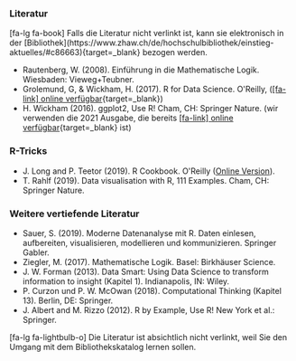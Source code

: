 ### Literatur
<p class="alert alert-primary" markdown="1">
[fa-lg fa-book] Falls die Literatur nicht verlinkt ist, kann sie elektronisch in der [Bibliothek](https://www.zhaw.ch/de/hochschulbibliothek/einstieg-aktuelles/#c86663){target=_blank} bezogen werden.
</p>

- Rautenberg, W. (2008). Einführung in die Mathematische Logik. Wiesbaden: Vieweg+Teubner.</b>
- Grolemund, G, & Wickham, H. (2017). R for Data Science. O'Reilly, ([[fa-link] online verfügbar](https://r4ds.had.co.nz/){target=_blank})
- H. Wickham (2016). ggplot2, Use R! Cham, CH: Springer Nature.</b> (wir verwenden die 2021 Ausgabe, die bereits [[fa-link] online verfügbar](https://ggplot2-book.org/){target=_blank} ist)

### R-Tricks

* J. Long and P. Teetor (2019). R Cookbook. O'Reilly ([Online Version](https://rc2e.com/)).
* T. Rahlf (2019). Data visualisation with R, 111 Examples. Cham, CH: Springer Nature.

### Weitere vertiefende Literatur

- Sauer, S. (2019). Moderne Datenanalyse mit R. Daten einlesen, aufbereiten, visualisieren, modellieren und kommunizieren. Springer Gabler.
- Ziegler, M. (2017). Mathematische Logik. Basel: Birkhäuser Science.
- J. W. Forman (2013). Data Smart: Using Data Science to transform information to insight (Kapitel 1). Indianapolis, IN: Wiley.
- P. Curzon und P. W. McOwan (2018). Computational Thinking (Kapitel 13). Berlin, DE: Springer.
- J. Albert and M. Rizzo (2012). R by Example, Use R! New York et al.: Springer.

<p class="alert alert-warning" markdown="1">
[fa-lg fa-lightbulb-o] Die Literatur ist absichtlich nicht verlinkt, weil Sie den Umgang mit dem Bibliothekskatalog lernen sollen.
</p>